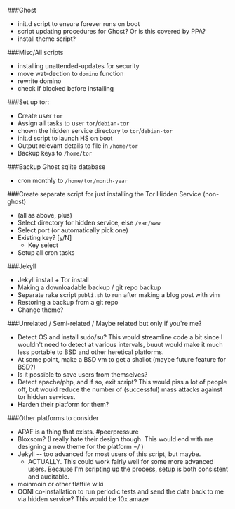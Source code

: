 ###Ghost
* init.d script to ensure forever runs on boot
* script updating procedures for Ghost? Or is this covered by PPA?
* install theme script?

###Misc/All scripts
* installing unattended-updates for security
* move wat-dection to `domino` function
* rewrite domino
* check if blocked before installing

###Set up tor:
* Create user `tor`
* Assign all tasks to user `tor`/`debian-tor`
* chown the hidden service directory to `tor`/`debian-tor`
* init.d script to launch HS on boot
* Output relevant details to file in `/home/tor`
* Backup keys to `/home/tor`

###Backup Ghost sqlite database
* cron monthly to `/home/tor/month-year`

###Create separate script for just installing the Tor Hidden Service (non-ghost)
* (all as above, plus)
* Select directory for hidden service, else `/var/www`
* Select port (or automatically pick one)
* Existing key? [y/N]
  * Key select
* Setup all cron tasks

###Jekyll
* Jekyll install + Tor install
* Making a downloadable backup / git repo backup
* Separate rake script `publi.sh` to run after making a blog post with vim
* Restoring a backup from a git repo
* Change theme?

###Unrelated / Semi-related / Maybe related but only if you're me?
* Detect OS and install sudo/su? This would streamline code a bit since I wouldn't need to detect at various intervals, buuut would make it much less portable to BSD and other heretical platforms.
* At some point, make a BSD vm to get a shallot (maybe future feature for BSD?)
* Is it possible to save users from themselves?
* Detect apache/php, and if so, exit script? This would piss a lot of people off, but would reduce the number of (successful) mass attacks against tor hidden services.
* Harden their platform for them?

###Other platforms to consider
* APAF is a thing that exists. #peerpressure
* Bloxsom? (I really hate their design though. This would end with me designing a new theme for the platform =/ )
* Jekyll -- too advanced for most users of this script, but maybe.
  * ACTUALLY. This could work fairly well for some more advanced users. Because I'm scripting up the process, setup is both consistent and auditable.
* moinmoin or other flatfile wiki
* OONI co-installation to run periodic tests and send the data back to me via hidden service? This would be 10x amaze
